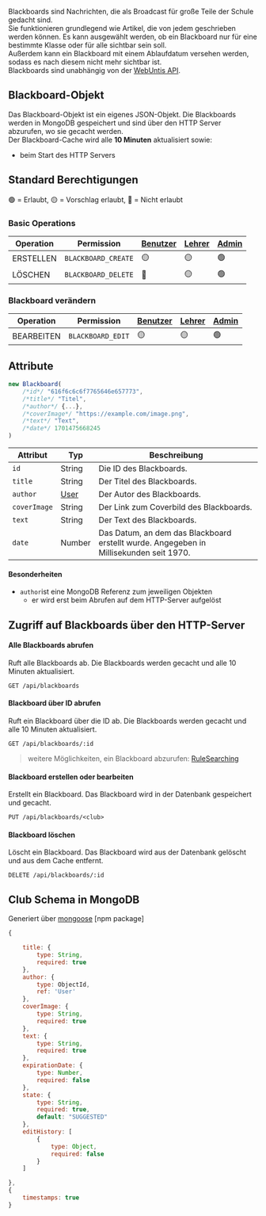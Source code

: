 Blackboards sind Nachrichten, die als Broadcast für große Teile der Schule gedacht sind. \
Sie funktionieren grundlegend wie Artikel, die von jedem geschrieben werden können. Es kann ausgewählt werden, ob ein Blackboard nur für eine bestimmte Klasse oder für alle sichtbar sein soll. \
Außerdem kann ein Blackboard mit einem Ablaufdatum versehen werden, sodass es nach diesem nicht mehr sichtbar ist. \
Blackboards sind unabhängig von der [WebUntis API](https://help.untis.at/hc/de/articles/4886785534354-API-documentation-for-integration-partners).

## Blackboard-Objekt

Das Blackboard-Objekt ist ein eigenes JSON-Objekt. Die Blackboards werden in MongoDB gespeichert und sind über den HTTP Server abzurufen, wo sie gecacht werden. \
Der Blackboard-Cache wird alle **10 Minuten** aktualisiert sowie:
- beim Start des HTTP Servers

## Standard Berechtigungen

🟢 = Erlaubt,
🟡 = Vorschlag erlaubt,
🔴 = Nicht erlaubt

### Basic Operations

| Operation | Permission          | [Benutzer](https://github.com/Academi-fy/backend/wiki/User) | [Lehrer](https://github.com/Academi-fy/backend/wiki/User) | [Admin](https://github.com/Academi-fy/backend/wiki/User) |
|-----------|---------------------|-------------------------------------------------------------|-----------------------------------------------------------|----------------------------------------------------------|
| ERSTELLEN | `BLACKBOARD_CREATE` | 🟡                                                          | 🟡                                                        | 🟢                                                       |
| LÖSCHEN   | `BLACKBOARD_DELETE` | 🔴                                                          | 🟡                                                        | 🟢                                                       |

### Blackboard verändern

| Operation  | Permission        | [Benutzer](https://github.com/Academi-fy/backend/wiki/User) | [Lehrer](https://github.com/Academi-fy/backend/wiki/User) | [Admin](https://github.com/Academi-fy/backend/wiki/User) |
|------------|-------------------|-------------------------------------------------------------|-----------------------------------------------------------|----------------------------------------------------------|
| BEARBEITEN | `BLACKBOARD_EDIT` | 🟡                                                          | 🟡                                                        | 🟢                                                       |

## Attribute

```javascript
new Blackboard(
    /*id*/ "616f6c6c6f7765646e657773",
    /*title*/ "Titel",
    /*author*/ {...},
    /*coverImage*/ "https://example.com/image.png",
    /*text*/ "Text",
    /*date*/ 1701475668245
)
```

| Attribut     | Typ                                                     | Beschreibung                                                                           |
|--------------|---------------------------------------------------------|----------------------------------------------------------------------------------------|
| `id`         | String                                                  | Die ID des Blackboards.                                                                |
| `title`      | String                                                  | Der Titel des Blackboards.                                                             |
| `author`     | [User](https://github.com/Academi-fy/backend/wiki/User) | Der Autor des Blackboards.                                                             |
| `coverImage` | String                                                  | Der Link zum Coverbild des Blackboards.                                                |
| `text`       | String                                                  | Der Text des Blackboards.                                                              |
| `date`       | Number                                                  | Das Datum, an dem das Blackboard erstellt wurde. Angegeben in Millisekunden seit 1970. |

#### Besonderheiten

- `author`ist eine MongoDB Referenz zum jeweiligen Objekten
    - er wird erst beim Abrufen auf dem HTTP-Server aufgelöst

## Zugriff auf Blackboards über den HTTP-Server

#### Alle Blackboards abrufen

Ruft alle Blackboards ab. Die Blackboards werden gecacht und alle 10 Minuten aktualisiert.

``` http request
GET /api/blackboards
```              

#### Blackboard über ID abrufen

Ruft ein Blackboard über die ID ab. Die Blackboards werden gecacht und alle 10 Minuten aktualisiert.

``` http request
GET /api/blackboards/:id
```

> weitere Möglichkeiten, ein Blackboard abzurufen: [RuleSearching](https://github.com/Academi-fy/backend/wiki/RuleSearching)

#### Blackboard erstellen oder bearbeiten

Erstellt ein Blackboard. Das Blackboard wird in der Datenbank gespeichert und gecacht.

``` http request
PUT /api/blackboards/<club>
```

#### Blackboard löschen

Löscht ein Blackboard. Das Blackboard wird aus der Datenbank gelöscht und aus dem Cache entfernt.

```http request
DELETE /api/blackboards/:id
```

## Club Schema in MongoDB

Generiert über [mongoose](https://mongoosejs.com/docs/guide.html) [npm package]

```javascript
{

    title: {
        type: String,
        required: true
    },
    author: {
        type: ObjectId,
        ref: 'User'
    },
    coverImage: {
        type: String,
        required: true
    },
    text: {
        type: String,
        required: true
    },
    expirationDate: {
        type: Number,
        required: false
    },
    state: {
        type: String,
        required: true,
        default: "SUGGESTED"
    },
    editHistory: [
        {
            type: Object,
            required: false
        }
    ]

},
{
    timestamps: true
}
```